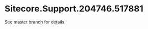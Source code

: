 # Sitecore.Support.204746.517881

See [master branch](https://github.com/sitecoresupport/Sitecore.Support.204746.517881) for details.